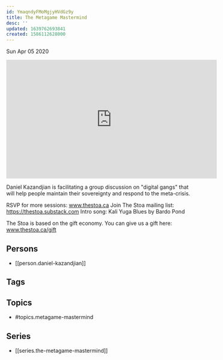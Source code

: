 ```yaml
---
id: YmaqndyFMoMgjyHVdGz9y
title: The Metagame Mastermind
desc: ''
updated: 1639762693841
created: 1586112628000
---
```





Sun Apr 05 2020

<iframe width="560" height="315" src="https://www.youtube.com/embed/aDWuHsyznf4" title="The Metagame Mastermind w/ Daniel Kazandjian (April 4th, 2020)" frameborder="0" allow="accelerometer; autoplay; clipboard-write; encrypted-media; gyroscope; picture-in-picture" allowfullscreen ></iframe>

Daniel Kazandjian is facilitating a group discussion on "digital gangs" that will help people maintain their sovereignty and respond to the meta-crisis.

RSVP for more sessions: www.thestoa.ca
Join The Stoa mailing list: https://thestoa.substack.com
Intro song: Kali Yuga Blues by Bardo Pond

The Stoa is based on the gift economy. You can give us a gift here: www.thestoa.ca/gift

## Persons

- [[person.daniel-kazandjian]]

## Tags



## Topics

- #topics.metagame-mastermind

## Series

- [[series.the-metagame-mastermind]]


